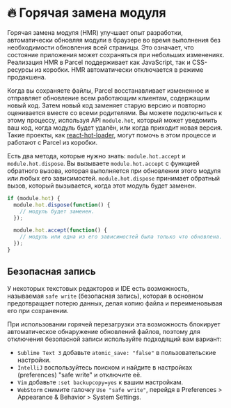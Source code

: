 # 🔥 Горячая замена модуля

Горячая замена модуля (HMR) улучшает опыт разработки, автоматически обновляя модули в браузере во время выполнения без необходимости обновления всей страницы. Это означает, что состояние приложения может сохраняться при небольших изменениях. Реализация HMR в Parcel поддерживает как JavaScript, так и CSS-ресурсы из коробки. HMR автоматически отключается в режиме продакшена.

Когда вы сохраняете файлы, Parcel восстанавливает измененное и отправляет обновление всем работающим клиентам, содержащим новый код. Затем новый код заменяет старую версию и повторно оценивается вместе со всеми родителями. Вы можете подключиться к этому процессу, используя API `module.hot`, который может уведомить ваш код, когда модуль будет удалён, или когда приходит новая версия. Такие проекты, как [react-hot-loader](https://github.com/gaearon/react-hot-loader), могут помочь в этом процессе и работают с Parcel из коробки.

Есть два метода, которые нужно знать: `module.hot.accept` и `module.hot.dispose`. Вы вызываете `module.hot.accept` с функцией обратного вызова, которая выполняется при обновлении этого модуля или любых его зависимостей. `module.hot.dispose` принимает обратный вызов, который вызывается, когда этот модуль будет заменен.

```javascript
if (module.hot) {
  module.hot.dispose(function() {
    // модуль будет заменен.
  });

  module.hot.accept(function() {
    // модуль или одна из его зависимостей была только что обновлена.
  });
}
```

## Безопасная запись

У некоторых текстовых редакторов и IDE есть возможность, называемая `safe write` (безопасная запись), которая в основном предотвращает потерю данных, делая копию файла и переименовывая его при сохранении.

При использовании горячей перезагрузки эта возможность блокирует автоматическое обнаружение обновлений файлов, поэтому для отключения безопасной записи используйте подходящий вам вариант:

- `Sublime Text 3` добавьте `atomic_save: "false"` в пользовательские настройки.
- `IntelliJ` воспользуйтесь поиском и найдите в настройках (preferences) "safe write" и отключите её.
- `Vim` добавьте `:set backupcopy=yes` к вашим настройкам.
- `WebStorm` снимите галочку `Use "safe write"`, перейдя в Preferences > Appearance & Behavior > System Settings.
